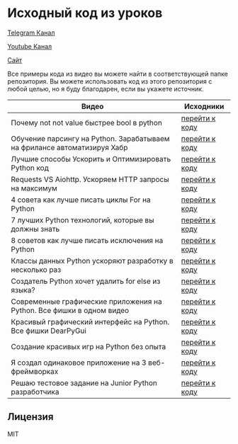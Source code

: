 # Исходный код из уроков

[Telegram Канал](https://t.me/+67VbFcnlQJ80MjFh)

[Youtube Канал](https://www.youtube.com/@zproger/videos)

[Сайт](https://www.zproger-school.com/)

Все примеры кода из видео вы можете найти в соответствующей папке репозитория.
Вы можете использовать код из этого репозитория с любой целью, но я буду благодарен,
если вы укажете источник.

| Видео | Исходники |
| ------ | ------ |
| Почему not not value быстрее bool в python | [перейти к коду](videos/почему_not_not_value_быстрее_bool_в_python) |
| Обучение парсингу на Python. Зарабатываем на фрилансе автоматизируя Хабр | [перейти к коду](videos/обучение_парсингу_на_python_хабр) |
| Лучшие способы Ускорить и Оптимизировать Python код | [перейти к коду](videos/лучшие_способы_ускорить_python_код) |
| Requests VS Aiohttp. Ускоряем HTTP запросы на максимум | [перейти к коду](videos/requests_vs_aiohttp) |
| 4 совета как лучше писать циклы For на Python | [перейти к коду](videos/4_совета_как_лучше_писать_циклы_for) |
| 7 лучших Python технологий, которые вы должны знать | [перейти к коду](videos/7_лучших_python_технологий_которые_вы_должны_знать) |
| 8 советов как лучше писать исключения на Python | [перейти к коду](videos/8_советов_как_лучше_писать_исключения_на_Python) |
| Классы данных Python ускоряют разработку в несколько раз | [перейти к коду](videos/классы_данных_python_ускоряют_разработку_в_несколько_раз) |
| Создатель Python хочет удалить for else из языка? | [перейти к коду](videos/создатель_python_хочет_удалить_for_else_из_языка) |
| Современные графические приложения на Python. Все фишки в одном видео | [перейти к коду](videos/современные_графические_приложения_на_python) |
| Красивый графический интерфейс на Python. Все фишки DearPyGui | [перейти к коду](videos/красивый_графический_интерфейс_на_python) |
| Создание красивых игр на Python без опыта | [перейти к коду](videos/создание_красивых_игр_на_python_без_опыта) |
| Я создал одинаковое приложение на 3 веб-фреймворках | [перейти к коду](videos/я_создал_одинаковое_приложение_на_3_веб_фреймворках) |
| Решаю тестовое задание на Junior Python разработчика | [перейти к коду](videos/решаю_тестовое_задание_на_junior_python_разработчика) |

## Лицензия

MIT

